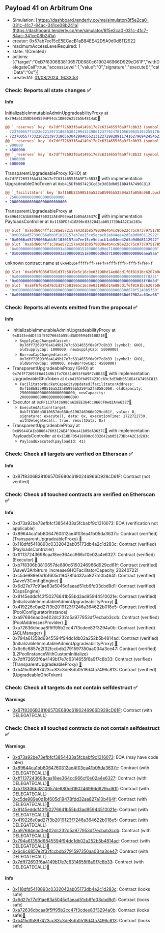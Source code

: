 ## Payload 41 on Arbitrum One

- Simulation: [https://dashboard.tenderly.co/me/simulator/8f5e2ca0-031c-41c7-84ac-341ce08b241a](https://dashboard.tenderly.co/me/simulator/8f5e2ca0-031c-41c7-84ac-341ce08b241a)
- creator: 0x57ab7ee15cE5ECacB1aB84EE42D5A9d0d8112922
- maximumAccessLevelRequired: 1
- state: 1(Created)
- actions: [{"target":"0xB7f8306B3810657DE680c6190246966D929cD61F","withDelegateCall":true,"accessLevel":1,"value":"0","signature":"execute()","callData":"0x"}]
- createdAt: [01/08/2024, 16:33:53](https://arbiscan.io/tx/0x1ee1e6d80b8606315cc05630deb32ecb142266f99dcd63c1c006d04a6e3d2670)

### Check: Reports all state changes :white_check_mark:

#### Info


InitializableImmutableAdminUpgradeabilityProxy at `0x794a61358D6845594F94dc1DB02A252b5b4814aD`[:ghost:](https://github.com/bgd-labs/aave-address-book "AaveV3Arbitrum.POOL")
```diff
@@ `_reserves` key `0x7dff72693f6a4149b17e7c6314655f6a9f7c8b33 (symbol: GHO).configuration.data` @@
- 7237005577332262213973186563042994323906123779247810565063539325517841825792
+ 7237005577332262213973186563042994656213122729828911741627969424546219425792
@@ `_reserves` key `0x7dff72693f6a4149b17e7c6314655f6a9f7c8b33 (symbol: GHO).configuration.data_decoded.borrowCap` @@
- 900000
+ 4500000
@@ `_reserves` key `0x7dff72693f6a4149b17e7c6314655f6a9f7c8b33 (symbol: GHO).configuration.data_decoded.supplyCap` @@
- 1000000
+ 5000000
```

TransparentUpgradeableProxy (GHO) at `0x7dfF72693f6A4149b17e7C6314655f6A9F7c8B33`[:ghost:](https://github.com/bgd-labs/aave-address-book "AaveV3Arbitrum.ASSETS.GHO.UNDERLYING") with implementation UpgradeableGhoToken at `0xb415Dfb897423Cc83c3dE8db0518D4fA7496C813`
```diff
@@ `_facilitators` key `0xf168b83598516a532a85995b52504a2fa058c068.bucketCapacity` @@
- 2500000000000000000000000
+ 20000000000000000000000000
```

TransparentUpgradeableProxy at `0x89644CA1bB8064760312AE4F03ea41b05dA3637C`[:ghost:](https://github.com/bgd-labs/aave-address-book "GovernanceV3Arbitrum.PAYLOADS_CONTROLLER") with implementation PayloadsController at `0x118DFD5418890c0332042ab05173Db4A2C1d283c`
```diff
@@ Slot `0xa6d60d4ff1c38ae572157a43d1b8579039e4b4cc96e22c75c07379751785fe51` @@
- "0x0066ad57390066abb8f1020157ab7ee15ce5ecacb1ab84ee42d5a9d0d8112922"
+ "0x0066ad57390066abb8f1030157ab7ee15ce5ecacb1ab84ee42d5a9d0d8112922"
@@ Slot `0xa6d60d4ff1c38ae572157a43d1b8579039e4b4cc96e22c75c07379751785fe52` @@
- "0x000000000000000000093a8000000151800066d9dd7100000000000000000000"
+ "0x000000000000000000093a8000000151800066d9dd7100000000000066aea9aa"
```

unknown contract name at `0xA4b05FffffFffFFFFfFFfffFfffFFfffFfFfFFFf`
```diff
@@ Slot `0xa9f6f085d78d1d37c5819e5c16c9e03198bd14e08cd1f6f8191bc6207b9e9706` @@
- "0x0000000000000000000000000000000000000000000000000000000003ff0251"
+ "0x0000000000000000000000000000000000000000000000000000000003ff0d8d"
@@ Slot `0xa9f6f085d78d1d37c5819e5c16c9e03198bd14e08cd1f6f8191bc6207b9e970b` @@
- "0x00000000000000000000000000000000000000000000000030d678f5240b5f50"
+ "0x00000000000000000000000000000000000000000000000030d67902ac63ea68"
```


### Check: Reports all events emitted from the proposal :white_check_mark:

#### Info

- InitializableImmutableAdminUpgradeabilityProxy at `0x8145eddDf43f50276641b55bd3AD95944510021E`[:ghost:](https://github.com/bgd-labs/aave-address-book "AaveV3Arbitrum.POOL_CONFIGURATOR")
  - `SupplyCapChanged(asset: 0x7dff72693f6a4149b17e7c6314655f6a9f7c8b33 (symbol: GHO), oldSupplyCap: 1000000, newSupplyCap: 5000000)`
  - `BorrowCapChanged(asset: 0x7dff72693f6a4149b17e7c6314655f6a9f7c8b33 (symbol: GHO), oldBorrowCap: 900000, newBorrowCap: 4500000)`
- TransparentUpgradeableProxy (GHO) at `0x7dfF72693f6A4149b17e7C6314655f6A9F7c8B33`[:ghost:](https://github.com/bgd-labs/aave-address-book "AaveV3Arbitrum.ASSETS.GHO.UNDERLYING") with implementation UpgradeableGhoToken at `0xb415Dfb897423Cc83c3dE8db0518D4fA7496C813`
  - `FacilitatorBucketCapacityUpdated(facilitatorAddress: 0xf168b83598516a532a85995b52504a2fa058c068, oldCapacity: 2500000000000000000000000, newCapacity: 20000000000000000000000000)`
- Executor at `0xFF1137243698CaA18EE364Cc966CF0e02A4e6327`[:ghost:](https://github.com/bgd-labs/aave-address-book "AaveV3Arbitrum.ACL_ADMIN, GovernanceV3Arbitrum.EXECUTOR_LVL_1")
  - `ExecutedAction(target: 0xb7f8306b3810657de680c6190246966d929cd61f, value: 0, signature: execute(), data: 0x, executionTime: 1722722730, withDelegatecall: true, resultData: 0x)`
- TransparentUpgradeableProxy at `0x89644CA1bB8064760312AE4F03ea41b05dA3637C`[:ghost:](https://github.com/bgd-labs/aave-address-book "GovernanceV3Arbitrum.PAYLOADS_CONTROLLER") with implementation PayloadsController at `0x118DFD5418890c0332042ab05173Db4A2C1d283c`
  - `PayloadExecuted(payloadId: 41)`

### Check: Check all targets are verified on Etherscan :white_check_mark:

#### Info

- 0xB7f8306B3810657DE680c6190246966D929cD61F: Contract (not verified) 

### Check: Check all touched contracts are verified on Etherscan :white_check_mark:

#### Info

- 0xd73a92be73efbfcf3854433a5fcbabf9c1316073: EOA (verification not applicable)
- 0x89644ca1bb8064760312ae4f03ea41b05da3637c: Contract (verified) (TransparentUpgradeableProxy) [:ghost:](https://github.com/bgd-labs/aave-address-book "GovernanceV3Arbitrum.PAYLOADS_CONTROLLER")
- 0x118dfd5418890c0332042ab05173db4a2c1d283c: Contract (verified) (PayloadsController) 
- 0xff1137243698caa18ee364cc966cf0e02a4e6327: Contract (verified) (Executor) [:ghost:](https://github.com/bgd-labs/aave-address-book "AaveV3Arbitrum.ACL_ADMIN, GovernanceV3Arbitrum.EXECUTOR_LVL_1")
- 0xb7f8306b3810657de680c6190246966d929cd61f: Contract (verified) (AaveV3Arbitrum_IncreaseGHOFacilitatorCapacity_20240722) 
- 0xc5de989e0d1bf605d19478fdd32aa827a10b464f: Contract (verified) (AaveV3ConfigEngine) [:ghost:](https://github.com/bgd-labs/aave-address-book "AaveV3Arbitrum.CONFIG_ENGINE")
- 0x6d27e77c91ae83a5045d1aead51cb6fd03cbd9d1: Contract (verified) (CapsEngine) 
- 0x8145edddf43f50276641b55bd3ad95944510021e: Contract (verified) (InitializableImmutableAdminUpgradeabilityProxy) [:ghost:](https://github.com/bgd-labs/aave-address-book "AaveV3Arbitrum.POOL_CONFIGURATOR")
- 0x419226e0ad27f3b2019123f7246a364622b018e5: Contract (verified) (PoolConfiguratorInstance) 
- 0xa97684ead0e402dc232d5a977953df7ecbab3cdb: Contract (verified) (PoolAddressesProvider) [:ghost:](https://github.com/bgd-labs/aave-address-book "AaveV3Arbitrum.POOL_ADDRESSES_PROVIDER")
- 0xa72636cbcaa8f5ff95b2cc47f3cdee83f3294a0b: Contract (verified) (ACLManager) [:ghost:](https://github.com/bgd-labs/aave-address-book "AaveV3Arbitrum.ACL_MANAGER")
- 0x794a61358d6845594f94dc1db02a252b5b4814ad: Contract (verified) (InitializableImmutableAdminUpgradeabilityProxy) [:ghost:](https://github.com/bgd-labs/aave-address-book "AaveV3Arbitrum.POOL")
- 0x6c6c6857e2f32fccbdb2791597350aa034a3ce47: Contract (verified) (L2PoolInstanceWithCustomInitialize) 
- 0x7dff72693f6a4149b17e7c6314655f6a9f7c8b33: Contract (verified) (TransparentUpgradeableProxy) [:ghost:](https://github.com/bgd-labs/aave-address-book "AaveV3Arbitrum.ASSETS.GHO.UNDERLYING")
- 0xb415dfb897423cc83c3de8db0518d4fa7496c813: Contract (verified) (UpgradeableGhoToken) 

### Check: Check all targets do not contain selfdestruct :white_check_mark:

#### Warnings

- [0xB7f8306B3810657DE680c6190246966D929cD61F](https://arbiscan.io/address/0xB7f8306B3810657DE680c6190246966D929cD61F): Contract (with DELEGATECALL)

### Check: Check all touched contracts do not contain selfdestruct :white_check_mark:

#### Warnings

- [0xd73a92be73efbfcf3854433a5fcbabf9c1316073](https://arbiscan.io/address/0xd73a92be73efbfcf3854433a5fcbabf9c1316073): EOA (may have code later)
- [0x89644ca1bb8064760312ae4f03ea41b05da3637c](https://arbiscan.io/address/0x89644ca1bb8064760312ae4f03ea41b05da3637c): Contract (with DELEGATECALL)[:ghost:](https://github.com/bgd-labs/aave-address-book "GovernanceV3Arbitrum.PAYLOADS_CONTROLLER")
- [0xff1137243698caa18ee364cc966cf0e02a4e6327](https://arbiscan.io/address/0xff1137243698caa18ee364cc966cf0e02a4e6327): Contract (with DELEGATECALL)[:ghost:](https://github.com/bgd-labs/aave-address-book "AaveV3Arbitrum.ACL_ADMIN, GovernanceV3Arbitrum.EXECUTOR_LVL_1")
- [0xb7f8306b3810657de680c6190246966d929cd61f](https://arbiscan.io/address/0xb7f8306b3810657de680c6190246966d929cd61f): Contract (with DELEGATECALL)
- [0xc5de989e0d1bf605d19478fdd32aa827a10b464f](https://arbiscan.io/address/0xc5de989e0d1bf605d19478fdd32aa827a10b464f): Contract (with DELEGATECALL)[:ghost:](https://github.com/bgd-labs/aave-address-book "AaveV3Arbitrum.CONFIG_ENGINE")
- [0x8145edddf43f50276641b55bd3ad95944510021e](https://arbiscan.io/address/0x8145edddf43f50276641b55bd3ad95944510021e): Contract (with DELEGATECALL)[:ghost:](https://github.com/bgd-labs/aave-address-book "AaveV3Arbitrum.POOL_CONFIGURATOR")
- [0x419226e0ad27f3b2019123f7246a364622b018e5](https://arbiscan.io/address/0x419226e0ad27f3b2019123f7246a364622b018e5): Contract (with DELEGATECALL)
- [0xa97684ead0e402dc232d5a977953df7ecbab3cdb](https://arbiscan.io/address/0xa97684ead0e402dc232d5a977953df7ecbab3cdb): Contract (with DELEGATECALL)[:ghost:](https://github.com/bgd-labs/aave-address-book "AaveV3Arbitrum.POOL_ADDRESSES_PROVIDER")
- [0x794a61358d6845594f94dc1db02a252b5b4814ad](https://arbiscan.io/address/0x794a61358d6845594f94dc1db02a252b5b4814ad): Contract (with DELEGATECALL)[:ghost:](https://github.com/bgd-labs/aave-address-book "AaveV3Arbitrum.POOL")
- [0x6c6c6857e2f32fccbdb2791597350aa034a3ce47](https://arbiscan.io/address/0x6c6c6857e2f32fccbdb2791597350aa034a3ce47): Contract (with DELEGATECALL)
- [0x7dff72693f6a4149b17e7c6314655f6a9f7c8b33](https://arbiscan.io/address/0x7dff72693f6a4149b17e7c6314655f6a9f7c8b33): Contract (with DELEGATECALL)[:ghost:](https://github.com/bgd-labs/aave-address-book "AaveV3Arbitrum.ASSETS.GHO.UNDERLYING")

#### Info

- [0x118dfd5418890c0332042ab05173db4a2c1d283c](https://arbiscan.io/address/0x118dfd5418890c0332042ab05173db4a2c1d283c): Contract (looks safe)
- [0x6d27e77c91ae83a5045d1aead51cb6fd03cbd9d1](https://arbiscan.io/address/0x6d27e77c91ae83a5045d1aead51cb6fd03cbd9d1): Contract (looks safe)
- [0xa72636cbcaa8f5ff95b2cc47f3cdee83f3294a0b](https://arbiscan.io/address/0xa72636cbcaa8f5ff95b2cc47f3cdee83f3294a0b): Contract (looks safe)[:ghost:](https://github.com/bgd-labs/aave-address-book "AaveV3Arbitrum.ACL_MANAGER")
- [0xb415dfb897423cc83c3de8db0518d4fa7496c813](https://arbiscan.io/address/0xb415dfb897423cc83c3de8db0518d4fa7496c813): Contract (looks safe)

